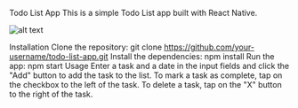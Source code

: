 Todo List App
This is a simple Todo List app built with React Native.

![alt text](https://github.com/armanurazov/reminderApp/blob/main/image1.JPG)

Installation
Clone the repository: git clone https://github.com/your-username/todo-list-app.git
Install the dependencies: npm install
Run the app: npm start
Usage
Enter a task and a date in the input fields and click the "Add" button to add the task to the list.
To mark a task as complete, tap on the checkbox to the left of the task.
To delete a task, tap on the "X" button to the right of the task.
